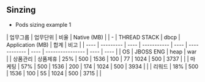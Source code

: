 ## Sinzing

- Pods sizing example 1

| 업무그룹 | 업무단위      | 비율   | Native (MB) | | - | THREAD STACK | dbcp | Application (MB) | 합계   | 비고   |
| ---- | --------- | ---- | ----------- | ---- | ------------ | ---- | ---------------- | ---- | ---- | 
| OS   | JBOSS ENG | heap | war         |
| 상품관리 | 상품제휴      | 25%  | 500         | 1536         | 100  | 77               | 1024 | 500  | 3737 |  |
| 마케팅  | 57%       | 500  | 1536        | 200          | 174  | 1024             | 500  | 3934 |  |
| 리워드  | 18%       | 500  | 1536        | 100          | 55   | 1024             | 500  | 3715 |  |
